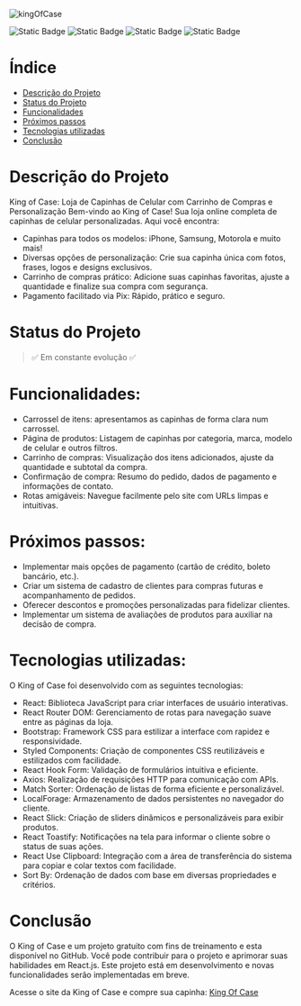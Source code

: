 
![kingOfCase](https://github.com/SirReinato/kingOfCase/assets/101846374/1aced9bb-228b-4de4-83e1-7610f76036a3)

![Static Badge](https://img.shields.io/badge/STATUS-EM_EVOLU%C3%87%C3%83O-green)
![Static Badge](https://img.shields.io/badge/%23-React.js-blue)
![Static Badge](https://img.shields.io/badge/%23-JavaScript-blue)
![Static Badge](https://img.shields.io/badge/%23-figma-blue)

# Índice 

* [Descrição do Projeto](#descrição-do-projeto)
* [Status do Projeto](#status-do-Projeto)
* [Funcionalidades](#Funcionalidades)
* [Próximos passos](#Próximos-passos)
* [Tecnologias utilizadas](#tecnologias-utilizadas)
* [Conclusão](#conclusão)

# Descrição do Projeto
King of Case: Loja de Capinhas de Celular com Carrinho de Compras e Personalização
Bem-vindo ao King of Case! Sua loja online completa de capinhas de celular personalizadas. Aqui você encontra:

- Capinhas para todos os modelos: iPhone, Samsung, Motorola e muito mais!
- Diversas opções de personalização: Crie sua capinha única com fotos, frases, logos e designs exclusivos.
- Carrinho de compras prático: Adicione suas capinhas favoritas, ajuste a quantidade e finalize sua compra com segurança.
- Pagamento facilitado via Pix: Rápido, prático e seguro.

# Status do Projeto
> :white_check_mark: Em constante evolução :white_check_mark:

# Funcionalidades:
- Carrossel de itens: apresentamos as capinhas de forma clara num carrossel.
- Página de produtos: Listagem de capinhas por categoria, marca, modelo de celular e outros filtros.
- Carrinho de compras: Visualização dos itens adicionados, ajuste da quantidade e subtotal da compra.
- Confirmação de compra: Resumo do pedido, dados de pagamento e informações de contato.
- Rotas amigáveis: Navegue facilmente pelo site com URLs limpas e intuitivas.

# Próximos passos:

- Implementar mais opções de pagamento (cartão de crédito, boleto bancário, etc.).
- Criar um sistema de cadastro de clientes para compras futuras e acompanhamento de pedidos.
- Oferecer descontos e promoções personalizadas para fidelizar clientes.
- Implementar um sistema de avaliações de produtos para auxiliar na decisão de compra.

# Tecnologias utilizadas:
O King of Case foi desenvolvido com as seguintes tecnologias:

- React: Biblioteca JavaScript para criar interfaces de usuário interativas.
- React Router DOM: Gerenciamento de rotas para navegação suave entre as páginas da loja.
- Bootstrap: Framework CSS para estilizar a interface com rapidez e responsividade.
- Styled Components: Criação de componentes CSS reutilizáveis e estilizados com facilidade.
- React Hook Form: Validação de formulários intuitiva e eficiente.
- Axios: Realização de requisições HTTP para comunicação com APIs.
- Match Sorter: Ordenação de listas de forma eficiente e personalizável.
- LocalForage: Armazenamento de dados persistentes no navegador do cliente.
- React Slick: Criação de sliders dinâmicos e personalizáveis para exibir produtos.
- React Toastify: Notificações na tela para informar o cliente sobre o status de suas ações.
- React Use Clipboard: Integração com a área de transferência do sistema para copiar e colar textos com facilidade.
- Sort By: Ordenação de dados com base em diversas propriedades e critérios.

# Conclusão
O King of Case e um projeto gratuito com fins de treinamento e esta disponível no GitHub. Você pode contribuir para o projeto e aprimorar suas habilidades em React.js.
Este projeto está em desenvolvimento e novas funcionalidades serão implementadas em breve.

Acesse o site da King of Case e compre sua capinha: [King Of Case](https://king-of-case.vercel.app/)
